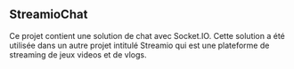 ## StreamioChat
Ce projet contient une solution de chat avec Socket.IO. Cette solution a été utilisée dans un autre projet  intitulé Streamio qui est une plateforme de streaming de jeux videos et de vlogs.
